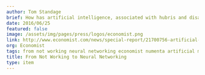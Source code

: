 ```yaml
---
author: Tom Standage
brief: How has artificial intelligence, associated with hubris and disappointment since its earliest days, suddenly become the hottest field in technology? The term was coined in a research proposal written in 1956 which suggested that significant progress could be made in getting machines to “solve the kinds of problems now reserved for humans
date: 2016/06/25
featured: false
image: /assets/img/pages/press/logos/economist.png
link: http://www.economist.com/news/special-report/21700756-artificial-intelligence-boom-based-old-idea-modern-twist-not
org: Economist
tags: from not working neural networking economist numenta artificial machine intelligence
title: From Not Working to Neural Networking
type: item
---
```


